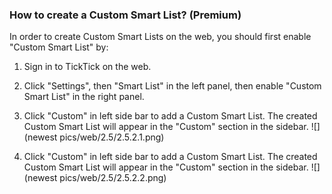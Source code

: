 ### How to create a Custom Smart List? \(Premium)

In order to create Custom Smart Lists on the web, you should first enable "Custom Smart List" by:

1. Sign in to TickTick on the web.

2. Click "Settings", then "Smart List" in the left panel, then enable "Custom Smart List" in the right panel.

3. Click "Custom" in left side bar to add a Custom Smart List. The created Custom Smart List will appear in the "Custom" section in the sidebar.
![](newest pics/web/2.5/2.5.2.1.png)

4. Click "Custom" in left side bar to add a Custom Smart List. The created Custom Smart List will appear in the "Custom" section in the sidebar.
![](newest pics/web/2.5/2.5.2.2.png)

